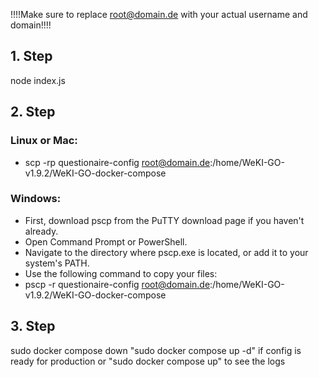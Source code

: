 !!!!Make sure to replace root@domain.de with your actual username and domain!!!!
## 1. Step
node index.js

## 2. Step
### Linux or Mac: 
- scp -rp questionaire-config root@domain.de:/home/WeKI-GO-v1.9.2/WeKI-GO-docker-compose

### Windows: 
- First, download pscp from the PuTTY download page if you haven't already.
- Open Command Prompt or PowerShell.
- Navigate to the directory where pscp.exe is located, or add it to your system's PATH.
- Use the following command to copy your files:
- pscp -r questionaire-config root@domain.de:/home/WeKI-GO-v1.9.2/WeKI-GO-docker-compose

## 3. Step
sudo docker compose down
"sudo docker compose up -d" if config is ready for production or "sudo docker compose up" to see the logs
